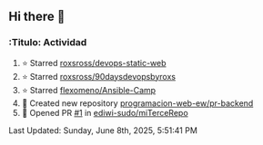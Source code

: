## Hi there 👋

<!--
**ediwi-sudo/ediwi-sudo** is a ✨ _special_ ✨ repository because its `README.md` (this file) appears on your GitHub profile.

Here are some ideas to get you started:

- 🔭 I’m currently working on ...
- 🌱 I’m currently learning ...
- 👯 I’m looking to collaborate on ...
- 🤔 I’m looking for help with ...
- 💬 Ask me about ...
- 📫 How to reach me: ...
- 😄 Pronouns: ...
- ⚡ Fun fact: ...
-->


### :Titulo: Actividad
<!--RECENT_ACTIVITY:start-->
1. ⭐ Starred [roxsross/devops-static-web](https://github.com/roxsross/devops-static-web)
2. ⭐ Starred [roxsross/90daysdevopsbyroxs](https://github.com/roxsross/90daysdevopsbyroxs)
3. ⭐ Starred [flexomeno/Ansible-Camp](https://github.com/flexomeno/Ansible-Camp)
4. 📔 Created new repository [programacion-web-ew/pr-backend](https://github.com/programacion-web-ew/pr-backend)
5. 💪 Opened PR [#1](https://github.com/ediwi-sudo/miTerceRepo/pull/1) in [ediwi-sudo/miTerceRepo](https://github.com/ediwi-sudo/miTerceRepo)
<!--RECENT_ACTIVITY:end-->
<!--RECENT_ACTIVITY:last_update-->
Last Updated: Sunday, June 8th, 2025, 5:51:41 PM
<!--RECENT_ACTIVITY:last_update_end-->